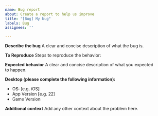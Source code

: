 ```yaml
---
name: Bug report
about: Create a report to help us improve
title: "[Bug] My bug"
labels: Bug
assignees: ''

---
```

<!--
🚨 !!READ THIS!! 🚨

Before submitting your issue, make sure you have done the following:
1. You have searched the Issues tab to ensure nobody has already reported this bug. If a similar issue exists, it may be better to add contribute additional info you may have there.
2. You have updated the title "[Bug Report] My bug" with the "My bug" portion replaced with a brief description of the bug.

You do not need to uncomment this message or remove it.
-->

**Describe the bug**
A clear and concise description of what the bug is.

**To Reproduce**
Steps to reproduce the behavior:

**Expected behavior**
A clear and concise description of what you expected to happen.

**Desktop (please complete the following information):**
 - OS: [e.g. iOS]
 - App Version [e.g. 22]
-  Game Version

**Additional context**
Add any other context about the problem here.
